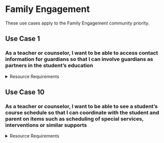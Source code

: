 # Family Engagement

These use cases apply to the Family Engagement community priority.

## Use Case 1

### As a teacher or counselor, I want to be able to access contact information for guardians so that I can involve guardians as partners in the student’s education

<details>
<summary>Resource Requirements</summary>

| API Resource | Notes |
| --- | --- |
| /parents |     |
| /people |     |
| /studentParentAssociations |     |
| /calendars |     |
| /calendarDates |     |
| /courses |     |
| /courseOfferings |     |
| /localEducationAgencies |     |
| /gradingPeriods |     |
| /schools |     |
| /sections |     |
| /sessions |     |
| /staffs |     |
| /staffEducationOrganizationAssignmentAssociations |     |
| /staffEducationOrganizationEmploymentAssociations |     |
| /staffSchoolAssociations |     |
| /staffSectionAssociations |     |
| /students |     |
| /studentEducationOrganizationAssociations |     |
| /studentSchoolAssociations |     |
| /studentSectionAssociations |     |
| /bellSchedules |     |
| /locations |     |
| /classPeriods |     |

</details>

## Use Case 10

### As a teacher or counselor, I want to be able to see a student’s course schedule so that I can coordinate with the student and parent on items such as scheduling of special services, interventions or similar supports

<details>
<summary>Resource Requirements</summary>

| API Resource | Notes |
| --- | --- |
| /parents |     |
| /studentParentAssociations |     |
| /programs |     |
| /studentProgramAssociations |     |
| /studentCTEProgramAssociations |     |
| /studentHomelessProgramAssociations |     |
| /studentLanguageInstructionProgramAssociations |     |
| /studentMigrantProgramAssociations |     |
| /studentNeglectedOrDelinquentProgramAssociations |     |
| /studentSchoolFoodServiceProgramAssociations |     |
| /studentSpecialEducationProgramAssociations |     |
| /studentTitleIPartAProgramAssociations |     |
| /calendars |     |
| /calendarDates |     |
| /courses |     |
| /courseOfferings |     |
| /localEducationAgencies |     |
| /gradingPeriods |     |
| /schools |     |
| /sections |     |
| /sessions |     |
| /staffs |     |
| /staffEducationOrganizationAssignmentAssociations |     |
| /staffEducationOrganizationEmploymentAssociations |     |
| /staffSchoolAssociations |     |
| /staffSectionAssociations |     |
| /students |     |
| /studentEducationOrganizationAssociations |     |
| /studentSchoolAssociations |     |
| /studentSectionAssociations |     |
| /bellSchedules |     |
| /locations |     |
| /classPeriods |     |

</details>
